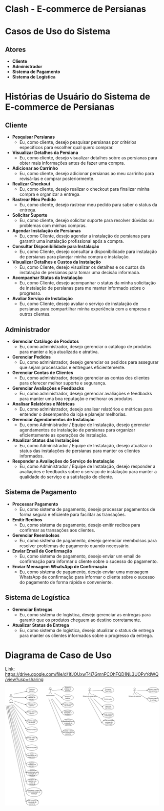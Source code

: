 # Clash - E-commerce de Persianas

# Casos de Uso do Sistema

## Atores
- **Cliente**
- **Administrador**
- **Sistema de Pagamento**
- **Sistema de Logística**

# Histórias de Usuário do Sistema de E-commerce de Persianas

## Cliente
- **Pesquisar Persianas**
  - Eu, como cliente, desejo pesquisar persianas por critérios específicos para escolher qual quero comprar.
- **Visualizar Detalhes da Persiana**
  - Eu, como cliente, desejo visualizar detalhes sobre as persianas para obter mais informações antes de fazer uma compra.
- **Adicionar ao Carrinho**
  - Eu, como cliente, desejo adicionar persianas ao meu carrinho para revisá-las e comprar posteriormente.
- **Realizar Checkout**
  - Eu, como cliente, desejo realizar o checkout para finalizar minha compra e organizar a entrega.
- **Rastrear Meu Pedido**
  - Eu, como cliente, desejo rastrear meu pedido para saber o status da entrega.
- **Solicitar Suporte**
  - Eu, como cliente, desejo solicitar suporte para resolver dúvidas ou problemas com minhas compras.
- **Agendar Instalação de Persianas**
  - Eu, como Cliente, desejo agendar a instalação de persianas para garantir uma instalação profissional após a compra.
- **Consultar Disponibilidade para Instalação**
  - Eu, como Cliente, desejo consultar a disponibilidade para instalação de persianas para planejar minha compra e instalação.
- **Visualizar Detalhes e Custos da Instalação**
  - Eu, como Cliente, desejo visualizar os detalhes e os custos da instalação de persianas para tomar uma decisão informada.
- **Acompanhar Status da Instalação**
  - Eu, como Cliente, desejo acompanhar o status da minha solicitação de instalação de persianas para me manter informado sobre o progresso.
- **Avaliar Serviço de Instalação**
  - Eu, como Cliente, desejo avaliar o serviço de instalação de persianas para compartilhar minha experiência com a empresa e outros clientes.

## Administrador
- **Gerenciar Catálogo de Produtos**
  - Eu, como administrador, desejo gerenciar o catálogo de produtos para manter a loja atualizada e atrativa.
- **Gerenciar Pedidos**
  - Eu, como administrador, desejo gerenciar os pedidos para assegurar que sejam processados e entregues eficientemente.
- **Gerenciar Contas de Clientes**
  - Eu, como administrador, desejo gerenciar as contas dos clientes para oferecer melhor suporte e segurança.
- **Gerenciar Avaliações e Feedbacks**
  - Eu, como administrador, desejo gerenciar avaliações e feedbacks para manter uma boa reputação e melhorar os produtos.
- **Analisar Relatórios e Métricas**
  - Eu, como administrador, desejo analisar relatórios e métricas para entender o desempenho da loja e planejar melhorias.
- **Gerenciar Agendamentos de Instalação**
  - Eu, como Administrador / Equipe de Instalação, desejo gerenciar agendamentos de instalação de persianas para organizar eficientemente as operações de instalação.
- **Atualizar Status das Instalações**
  - Eu, como Administrador / Equipe de Instalação, desejo atualizar o status das instalações de persianas para manter os clientes informados.
- **Responder a Avaliações do Serviço de Instalação**
  - Eu, como Administrador / Equipe de Instalação, desejo responder a avaliações e feedbacks sobre o serviço de instalação para manter a qualidade do serviço e a satisfação do cliente.

## Sistema de Pagamento
- **Processar Pagamento**
  - Eu, como sistema de pagamento, desejo processar pagamentos de forma segura e eficiente para facilitar as transações.
- **Emitir Recibos**
  - Eu, como sistema de pagamento, desejo emitir recibos para confirmar as transações aos clientes.
- **Gerenciar Reembolsos**
  - Eu, como sistema de pagamento, desejo gerenciar reembolsos para resolver problemas de pagamento quando necessário.
- **Enviar Email de Confirmação**
  - Eu, como sistema de pagamento, desejo enviar um email de confirmação para informar o cliente sobre o sucesso do pagamento.
- **Enviar Mensagem WhatsApp de Confirmação**
  - Eu, como sistema de pagamento, desejo enviar uma mensagem WhatsApp de confirmação para informar o cliente sobre o sucesso do pagamento de forma rápida e conveniente.

## Sistema de Logística
- **Gerenciar Entregas**
  - Eu, como sistema de logística, desejo gerenciar as entregas para garantir que os produtos cheguem ao destino corretamente.
- **Atualizar Status de Entrega**
  - Eu, como sistema de logística, desejo atualizar o status de entrega para manter os clientes informados sobre o progresso da entrega.

# Diagrama de Caso de Uso

Link: https://drive.google.com/file/d/1fJOUxwT4j7GmnPCOhFQD1NL3UOPvYdWQ/view?usp=sharing

![Logo Exemplo](images/CLASH_DIAGRAMA_DE_CASO_DE_USO.png)
